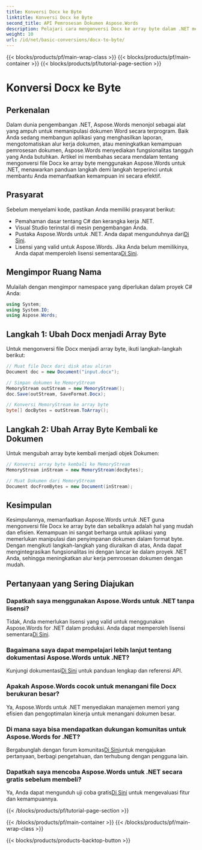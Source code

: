 ```yaml
---
title: Konversi Docx ke Byte
linktitle: Konversi Docx ke Byte
second_title: API Pemrosesan Dokumen Aspose.Words
description: Pelajari cara mengonversi Docx ke array byte dalam .NET menggunakan Aspose.Words untuk pemrosesan dokumen yang efisien. Panduan langkah demi langkah disertakan.
weight: 10
url: /id/net/basic-conversions/docx-to-byte/
---
```


{{< blocks/products/pf/main-wrap-class >}}
{{< blocks/products/pf/main-container >}}
{{< blocks/products/pf/tutorial-page-section >}}

# Konversi Docx ke Byte

## Perkenalan

Dalam dunia pengembangan .NET, Aspose.Words menonjol sebagai alat yang ampuh untuk memanipulasi dokumen Word secara terprogram. Baik Anda sedang membangun aplikasi yang menghasilkan laporan, mengotomatiskan alur kerja dokumen, atau meningkatkan kemampuan pemrosesan dokumen, Aspose.Words menyediakan fungsionalitas tangguh yang Anda butuhkan. Artikel ini membahas secara mendalam tentang mengonversi file Docx ke array byte menggunakan Aspose.Words untuk .NET, menawarkan panduan langkah demi langkah terperinci untuk membantu Anda memanfaatkan kemampuan ini secara efektif.

## Prasyarat

Sebelum menyelami kode, pastikan Anda memiliki prasyarat berikut:
- Pemahaman dasar tentang C# dan kerangka kerja .NET.
- Visual Studio terinstal di mesin pengembangan Anda.
-  Pustaka Aspose.Words untuk .NET. Anda dapat mengunduhnya dari[Di Sini](https://releases.aspose.com/words/net/).
-  Lisensi yang valid untuk Aspose.Words. Jika Anda belum memilikinya, Anda dapat memperoleh lisensi sementara[Di Sini](https://purchase.aspose.com/temporary-license/).

## Mengimpor Ruang Nama

Mulailah dengan mengimpor namespace yang diperlukan dalam proyek C# Anda:
```csharp
using System;
using System.IO;
using Aspose.Words;
```

## Langkah 1: Ubah Docx menjadi Array Byte

Untuk mengonversi file Docx menjadi array byte, ikuti langkah-langkah berikut:
```csharp
// Muat file Docx dari disk atau aliran
Document doc = new Document("input.docx");

// Simpan dokumen ke MemoryStream
MemoryStream outStream = new MemoryStream();
doc.Save(outStream, SaveFormat.Docx);

// Konversi MemoryStream ke array byte
byte[] docBytes = outStream.ToArray();
```

## Langkah 2: Ubah Array Byte Kembali ke Dokumen

Untuk mengubah array byte kembali menjadi objek Dokumen:
```csharp
// Konversi array byte kembali ke MemoryStream
MemoryStream inStream = new MemoryStream(docBytes);

// Muat Dokumen dari MemoryStream
Document docFromBytes = new Document(inStream);
```

## Kesimpulan

Kesimpulannya, memanfaatkan Aspose.Words untuk .NET guna mengonversi file Docx ke array byte dan sebaliknya adalah hal yang mudah dan efisien. Kemampuan ini sangat berharga untuk aplikasi yang memerlukan manipulasi dan penyimpanan dokumen dalam format byte. Dengan mengikuti langkah-langkah yang diuraikan di atas, Anda dapat mengintegrasikan fungsionalitas ini dengan lancar ke dalam proyek .NET Anda, sehingga meningkatkan alur kerja pemrosesan dokumen dengan mudah.

## Pertanyaan yang Sering Diajukan

### Dapatkah saya menggunakan Aspose.Words untuk .NET tanpa lisensi?
 Tidak, Anda memerlukan lisensi yang valid untuk menggunakan Aspose.Words for .NET dalam produksi. Anda dapat memperoleh lisensi sementara[Di Sini](https://purchase.aspose.com/temporary-license/).

### Bagaimana saya dapat mempelajari lebih lanjut tentang dokumentasi Aspose.Words untuk .NET?
 Kunjungi dokumentasi[Di Sini](https://reference.aspose.com/words/net/) untuk panduan lengkap dan referensi API.

### Apakah Aspose.Words cocok untuk menangani file Docx berukuran besar?
Ya, Aspose.Words untuk .NET menyediakan manajemen memori yang efisien dan pengoptimalan kinerja untuk menangani dokumen besar.

### Di mana saya bisa mendapatkan dukungan komunitas untuk Aspose.Words for .NET?
 Bergabunglah dengan forum komunitas[Di Sini](https://forum.aspose.com/c/words/8)untuk mengajukan pertanyaan, berbagi pengetahuan, dan terhubung dengan pengguna lain.

### Dapatkah saya mencoba Aspose.Words untuk .NET secara gratis sebelum membeli?
 Ya, Anda dapat mengunduh uji coba gratis[Di Sini](https://releases.aspose.com/) untuk mengevaluasi fitur dan kemampuannya.

{{< /blocks/products/pf/tutorial-page-section >}}

{{< /blocks/products/pf/main-container >}}
{{< /blocks/products/pf/main-wrap-class >}}

{{< blocks/products/products-backtop-button >}}
